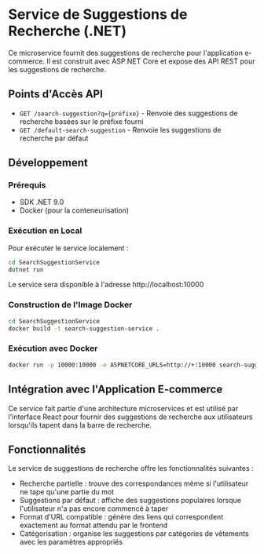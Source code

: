 # Service de Suggestions de Recherche (.NET)

Ce microservice fournit des suggestions de recherche pour l'application e-commerce. Il est construit avec ASP.NET Core et expose des API REST pour les suggestions de recherche.

## Points d'Accès API

- `GET /search-suggestion?q={préfixe}` - Renvoie des suggestions de recherche basées sur le préfixe fourni
- `GET /default-search-suggestion` - Renvoie les suggestions de recherche par défaut

## Développement

### Prérequis

- SDK .NET 9.0
- Docker (pour la conteneurisation)

### Exécution en Local

Pour exécuter le service localement :

```bash
cd SearchSuggestionService
dotnet run
```

Le service sera disponible à l'adresse http://localhost:10000

### Construction de l'Image Docker

```bash
cd SearchSuggestionService
docker build -t search-suggestion-service .
```

### Exécution avec Docker

```bash
docker run -p 10000:10000 -e ASPNETCORE_URLS=http://+:10000 search-suggestion-service
```

## Intégration avec l'Application E-commerce

Ce service fait partie d'une architecture microservices et est utilisé par l'interface React pour fournir des suggestions de recherche aux utilisateurs lorsqu'ils tapent dans la barre de recherche.

## Fonctionnalités

Le service de suggestions de recherche offre les fonctionnalités suivantes :

- Recherche partielle : trouve des correspondances même si l'utilisateur ne tape qu'une partie du mot
- Suggestions par défaut : affiche des suggestions populaires lorsque l'utilisateur n'a pas encore commencé à taper
- Format d'URL compatible : génère des liens qui correspondent exactement au format attendu par le frontend
- Catégorisation : organise les suggestions par catégories de vêtements avec les paramètres appropriés
